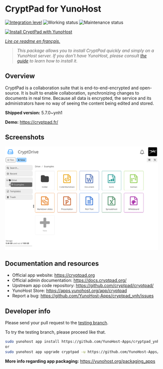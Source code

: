 <!--
N.B.: This README was automatically generated by https://github.com/YunoHost/apps/tree/master/tools/readme_generator
It shall NOT be edited by hand.
-->

# CryptPad for YunoHost

[![Integration level](https://dash.yunohost.org/integration/cryptpad.svg)](https://dash.yunohost.org/appci/app/cryptpad) ![Working status](https://ci-apps.yunohost.org/ci/badges/cryptpad.status.svg) ![Maintenance status](https://ci-apps.yunohost.org/ci/badges/cryptpad.maintain.svg)

[![Install CryptPad with YunoHost](https://install-app.yunohost.org/install-with-yunohost.svg)](https://install-app.yunohost.org/?app=cryptpad)

*[Lire ce readme en français.](./README_fr.md)*

> *This package allows you to install CryptPad quickly and simply on a YunoHost server.
If you don't have YunoHost, please consult [the guide](https://yunohost.org/#/install) to learn how to install it.*

## Overview

CryptPad is a collaboration suite that is end-to-end-encrypted and open-source. It is built to enable collaboration, synchronizing changes to documents in real time. Because all data is encrypted, the service and its administrators have no way of seeing the content being edited and stored.

**Shipped version:** 5.7.0~ynh1

**Demo:** https://cryptpad.fr/

## Screenshots

![Screenshot of CryptPad](./doc/screenshots/screenshot.png)

## Documentation and resources

* Official app website: <https://cryptpad.org>
* Official admin documentation: <https://docs.cryptpad.org/>
* Upstream app code repository: <https://github.com/cryptpad/cryptpad/>
* YunoHost Store: <https://apps.yunohost.org/app/cryptpad>
* Report a bug: <https://github.com/YunoHost-Apps/cryptpad_ynh/issues>


## Developer info

Please send your pull request to the [testing branch](https://github.com/YunoHost-Apps/cryptpad_ynh/tree/testing).

To try the testing branch, please proceed like that.

``` bash
sudo yunohost app install https://github.com/YunoHost-Apps/cryptpad_ynh/tree/testing --debug
or
sudo yunohost app upgrade cryptpad -u https://github.com/YunoHost-Apps/cryptpad_ynh/tree/testing --debug
```

**More info regarding app packaging:** <https://yunohost.org/packaging_apps>